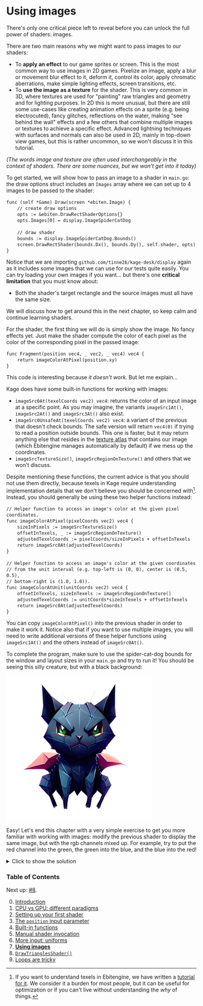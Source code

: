 # Using images

There's only one critical piece left to reveal before you can unlock the full power of shaders: images.

There are two main reasons why we might want to pass images to our shaders:
- To **apply an effect** to our game sprites or screen. This is the most common way to use images in 2D games. Pixelize an image, apply a blur or movement blur effect to it, deform it, control its color, apply chromatic aberrations, make simple lighting effects, screen transitions, etc.
- To **use the image as a texture** for the shader. This is very common in 3D, where textures are used for "painting" raw triangles and geometry and for lighting purposes. In 2D this is more unusual, but there are still some use-cases like creating animation effects on a sprite (e.g. being electrocuted), fancy glitches, reflections on the water, making "see behind the wall" effects and a few others that combine multiple images or textures to achieve a specific effect. Advanced lightning techniques with surfaces and normals can also be used in 2D, mainly in top-down view games, but this is rather uncommon, so we won't discuss it in this tutorial.

*(The words _image_ and _texture_ are often used interchangeably in the context of shaders. There are some nuances, but we won't get into it today)*

To get started, we will show how to pass an image to a shader in `main.go`: the draw options struct includes an `Images` array where we can set up to 4 images to be passed to the shader:
```Golang
func (self *Game) Draw(screen *ebiten.Image) {
	// create draw options
	opts := &ebiten.DrawRectShaderOptions{}
	opts.Images[0] = display.ImageSpiderCatDog
	
	// draw shader
	bounds := display.ImageSpiderCatDog.Bounds()
	screen.DrawRectShader(bounds.Dx(), bounds.Dy(), self.shader, opts)
}
```

Notice that we are importing `github.com/tinne26/kage-desk/display` again as it includes some images that we can use for our tests quite easily. You can try loading your own images if you want... but there's one **critical limitation** that you must know about:
- Both the shader's target rectangle and the source images must all have the same size.

We will discuss how to get around this in the next chapter, so keep calm and continue learning shaders.

For the shader, the first thing we will do is simply show the image. No fancy effects yet. Just make the shader compute the color of each pixel as the color of the corresponding pixel in the passed image:
```Golang
func Fragment(position vec4, _ vec2, _ vec4) vec4 {
	return imageColorAtPixel(position.xy)
}
```

This code is interesting because *it doesn't work*. But let me explain...

Kage does have some built-in functions for working with images:
- `imageSrc0At(texelCoords vec2) vec4`: returns the color of an input image at a specific point. As you may imagine, the variants `imageSrc1At()`, `imageSrc2At()` and `imageSrc3At()` also exist.
- `imageSrc0UnsafeAt(texelCoords vec2) vec4`: a variant of the previous that doesn't check bounds. The safe version will return `vec4(0)` if trying to read a position outside bounds. This one is faster, but it may return anything else that resides in the [texture atlas](https://en.wikipedia.org/wiki/Texture_atlas) that contains our image (which Ebitengine manages automatically by default) if we mess up the coordinates.
- `imageSrcTextureSize()`, `imageSrcRegionOnTexture()` and others that we won't discuss.

Despite mentioning these functions, the current advice is that you should not use them directly, because texels in Kage require understanding implementation details that we don't believe you should be concerned with[^1]. Instead, you should generally be using these two helper functions instead:

```Golang
// Helper function to access an image's color at the given pixel coordinates.
func imageColorAtPixel(pixelCoords vec2) vec4 {
	sizeInPixels := imageSrcTextureSize()
	offsetInTexels, _ := imageSrcRegionOnTexture()
	adjustedTexelCoords := pixelCoords/sizeInPixels + offsetInTexels
	return imageSrc0At(adjustedTexelCoords)
}

// Helper function to access an image's color at the given coordinates
// from the unit interval (e.g. top-left is (0, 0), center is (0.5, 0.5),
// bottom-right is (1.0, 1.0)).
func imageColorAtUnit(unitCoords vec2) vec4 {
	offsetInTexels, sizeInTexels := imageSrcRegionOnTexture()
	adjustedTexelCoords := unitCoords*sizeInTexels + offsetInTexels
	return imageSrc0At(adjustedTexelCoords)
}
```

You can copy `imageColorAtPixel()` into the previous shader in order to make it work it. Notice also that if you want to use multiple images, you will need to write additional versions of these helper functions using `imageSrc1At()` and the others instead of `imageSrc0At()`.

To complete the program, make sure to use the spider-cat-dog bounds for the window and layout sizes in your `main.go` and try to run it! You should be seeing this silly creature, but with a black background:

![](https://github.com/tinne26/kage-desk/blob/main/display/spider_cat_dog.png?raw=true)

Easy! Let's end this chapter with a very simple exercise to get you more familiar with working with images: modify the previous shader to display the same image, but with the rgb channels mixed up. For example, try to put the red channel into the green, the green into the blue, and the blue into the red!

<details>
<summary>Click to show the solution</summary>

```Golang
func Fragment(position vec4, _ vec2, _ vec4) vec4 {
	return imageColorAtPixel(position.xy).brga
}
```
*(Full program available at [examples/intro/color-swap](https://github.com/tinne26/kage-desk/blob/main/examples/intro/color-swap))*

Don't tell me you forgot about *swizzling*! So simple and yet so cool!
</details>


### Table of Contents
Next up: [#8](https://github.com/tinne26/kage-desk/blob/main/docs/tutorials/intro/08_triangles.md).

0. [Introduction](https://github.com/tinne26/kage-desk/blob/main/docs/tutorials/intro/00_introduction.md)
1. [CPU vs GPU: different paradigms](https://github.com/tinne26/kage-desk/blob/main/docs/tutorials/intro/01_cpu_vs_gpu.md)
2. [Setting up your first shader](https://github.com/tinne26/kage-desk/blob/main/docs/tutorials/intro/02_shader_setup.md)
3. [The `position` input parameter](https://github.com/tinne26/kage-desk/blob/main/docs/tutorials/intro/03_position_input.md)
4. [Built-in functions](https://github.com/tinne26/kage-desk/blob/main/docs/tutorials/intro/04_built_in_functions.md)
5. [Manual shader invocation](https://github.com/tinne26/kage-desk/blob/main/docs/tutorials/intro/05_invoke_shader.md)
6. [More input: uniforms](https://github.com/tinne26/kage-desk/blob/main/docs/tutorials/intro/06_uniforms.md)
7. [**Using images**](https://github.com/tinne26/kage-desk/blob/main/docs/tutorials/intro/07_images.md)
8. [`DrawTrianglesShader()`](https://github.com/tinne26/kage-desk/blob/main/docs/tutorials/intro/08_triangles.md)
9. [Loops are tricky](https://github.com/tinne26/kage-desk/blob/main/docs/tutorials/intro/09_loops.md)

[^1]: If you want to understand texels in Ebitengine, we have written a [tutorial for it](https://github.com/tinne26/kage-desk/blob/main/docs/tutorials/texels.md). We consider it a burden for most people, but it can be useful for optimization or if you can't live without understanding the *why* of things.

